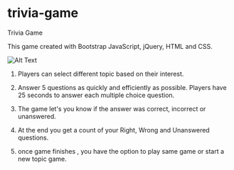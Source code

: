 # trivia-game

Trivia Game

This game created with Bootstrap JavaScript, jQuery, HTML and CSS.

 ![Alt Text](https://mallika1.github.io/trivia-game/assets/images/trivia_game.JPG)


1. Players can select different topic based on their interest. 

2. Answer 5 questions as quickly and efficiently as possible. Players have 25 seconds to answer each multiple choice question.
3. The game let's you know if the answer was correct, incorrect or unanswered.
4. At the end you get a count of your Right, Wrong and Unanswered questions.
5. once game finishes , you have the option to play same game or start a new topic game. 
 
 
